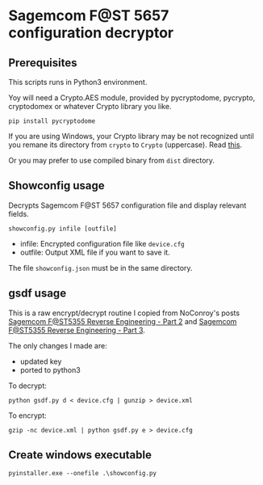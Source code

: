 # Sagemcom F@ST 5657 configuration decryptor



## Prerequisites

This scripts runs in Python3 environment.

Yoy will need a Crypto.AES module, provided by pycryptodome, pycrypto, cryptodomex  or whatever Crypto library you like.

    pip install pycryptodome

If you are using Windows, your Crypto library may be not recognized until you remane its directory from `crypto` to `Crypto` (uppercase). Read [this](https://github.com/pycrypto/pycrypto/issues/156).

Or you may prefer to use compiled binary from `dist` directory.

## Showconfig usage

Decrypts Sagemcom F@ST 5657 configuration file and display relevant fields.

    showconfig.py infile [outfile]

- infile: Encrypted configuration file like `device.cfg`
- outfile: Output XML file if you want to save it.

The file `showconfig.json` must be in the same directory.

## gsdf usage

This is a raw encrypt/decrypt routine I copied from NoConroy's posts
[Sagemcom F@ST5355 Reverse Engineering - Part 2](https://web.archive.org/web/20180129221204/https://noconroy.net/sagemcom-fast5355-re-p2.html)
and
[Sagemcom F@ST5355 Reverse Engineering - Part 3](https://web.archive.org/web/20180129221204/https://noconroy.net/sagemcom-fast5355-re-p3.html).

The only changes I made are:

- updated key
- ported to python3

To decrypt:

    python gsdf.py d < device.cfg | gunzip > device.xml

To encrypt:

    gzip -nc device.xml | python gsdf.py e > device.cfg


## Create windows executable

    pyinstaller.exe --onefile .\showconfig.py
